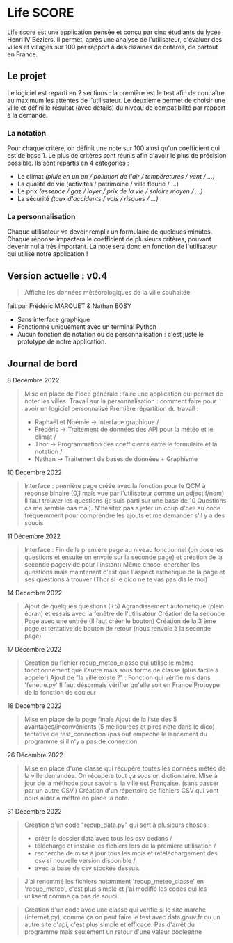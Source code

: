 # Life SCORE
Life score est une application pensée et conçu par cinq étudiants du lycée Henri IV Béziers. Il permet, après une analyse de l'utilisateur, d'évaluer des villes et villages sur 100 par rapport à des dizaines de critères, de partout en France.

## Le projet
Le logiciel est reparti en 2 sections : la première est le test afin de connaître au maximum les attentes de l'utilisateur. Le deuxième permet de choisir une ville et défini le résultat (avec détails) du niveau de compatibilité par rapport à la demande.


### La notation
Pour chaque critère, on définit une note sur 100 ainsi qu'un coefficient qui est de base 1. Le plus de critères sont réunis afin d'avoir le plus de précision possible. Ils sont répartis en 4 catégories :

 - Le climat *(pluie en un an / pollution de l'air / températures / vent / ...)*
 - La qualité de vie (activités / patrimoine / ville fleurie / ...)
 - Le prix *(essence / gaz / loyer / prix de la vie / salaire moyen / ...)*
 - La sécurité *(taux d'accidents / vols / risques / ...)*


### La personnalisation 
Chaque utilisateur va devoir remplir un formulaire de quelques minutes. Chaque réponse impactera le coefficient de plusieurs critères, pouvant devenir nul à très important. La note sera donc en fonction de l'utilisateur qui utilise notre application !


## Version actuelle : v0.4

> Affiche les données météorologiques de la ville souhaitée

fait par Frédéric MARQUET & Nathan BOSY

 - Sans interface graphique
 - Fonctionne uniquement avec un terminal Python
 - Aucun fonction de notation ou de personnalisation : c'est juste le prototype de notre application.

## Journal de bord
8 Décembre 2022
> Mise en place de l'idée générale : faire une application qui permet de noter les villes. 
> Travail sur la personnalisation : comment faire pour avoir un logiciel personnalisé
> Première répartition du travail : 
>-  Raphaël et Noémie -> Interface graphique /
>-  Frédéric -> Traitement de données des API pour la météo et le climat /
>-  Thor -> Programmation des coefficients entre le formulaire et la notation /
>-  Nathan -> Traitement de bases de données + Graphisme

10 Décembre 2022
> Interface : première page créée avec la fonction pour le QCM à réponse binaire (0,1 mais vue par l'utilisateur comme un adjectif/nom)
> Il faut trouver les questions (je suis parti sur une base de 10 Questions ca me semble pas mal). N'hésitez pas a jeter un coup d'oeil au code fréquemment pour comprendre les ajouts et me demander s'il y a des soucis

11 Décembre 2022
> Interface : Fin de la première page au niveau fonctionnel (on pose les questions et ensuite on envoie sur la seconde page) et création de la seconde page(vide pour l'instant)
> Même chose, chercher les questions mais maintenant c'est que l'aspect esthétique de la page et ses questions à trouver (Thor si le dico ne te vas pas dis le moi)

14 Décembre 2022
> Ajout de quelques questions (+5)
> Agrandissement automatique (plein écran) et essais avec la fenêtre de l'utilisateur
> Création de la seconde Page avec une entrée (Il faut créer le bouton)
> Création de la 3 ème page et tentative de bouton de retour (nous renvoie à la seconde page)

17 Décembre 2022
> Creation du fichier recup_meteo_classe qui utilise le même fonctionnement que l'autre mais sous forme de classe (plus facile à appeler)
> Ajout de "la ville existe ?" : Fonction qui vérifie mis dans 'fenetre.py'
> Il faut désormais vérifier qu'elle soit en France
> Protoype de la fonction de couleur

18 Décembre 2022
> Mise en place de la page finale 
> Ajout de la liste des 5 avantages/inconvénients (5 meilleurees et pires note dans le dico)
> tentative de test_connection (pas ouf empeche le lancement du programme si il n'y a pas de connexion

26 Décembre 2022
> Mise en place d'une classe qui récupère toutes les données météo de la ville demandée. On récupère tout ça sous un dictionnaire.
> Mise à jour de la méthode pour savoir si la ville est Française. (sans passer par un autre CSV.)
> Création d'un répertoire de fichiers CSV qui vont nous aider à mettre en place la note.

31 Décembre 2022
> Création d'un code "recup_data.py" qui sert à plusieurs choses : 
>- créer le dossier data avec tous les csv dedans /
>- télécharge et installe les fichiers lors de la première utilisation /
>- recherche de mise à jour tous les mois et retéléchargement des csv si nouvelle version disponible /
>- avec la base de csv stockée dessus.

> J'ai renommé les fichiers notamment 'recup_meteo_classe' en 'recup_meteo', c'est plus simple et j'ai modifié les codes qui les utilisent comme ça pas de souci.

> Création d'un code avec une classe qui vérifie si le site marche (internet.py), comme ça on peut faire le test avec data.gouv.fr ou un autre site d'api, c'est plus simple et efficace. Pas d'arrêt du programme mais seulement un retour d'une valeur booléenne